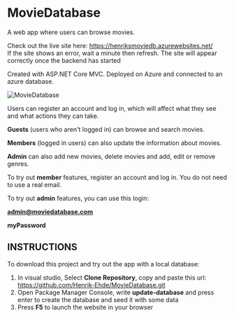 # MovieDatabase

A web app where users can browse movies.

Check out the live site here: https://henriksmoviedb.azurewebsites.net/ <br>
If the site shows an error, wait a minute then refresh. The site will appear correctly once the backend has started

Created with ASP.NET Core MVC. Deployed on Azure and connected to an azure database.

![MovieDatabase](https://github.com/Henrik-Ehde/MovieDatabase/assets/25432910/289ce98b-d58b-4671-84b2-f526f2564418)


Users can register an account and log in, which will affect what they see and what actions they can take.

**Guests** (users who aren't logged in) can browse and search movies.

**Members** (logged in users) can also update the information about movies.

**Admin** can also add new movies, delete movies and add, edit or remove genres.

To try out **member** features, register an account and log in. You do not need to use a real email.

To try out **admin** features, you can use this login:

**admin@moviedatabase.com**

**myPassword**

## INSTRUCTIONS
To download this project and try out the app with a local database:
1. In visual studio, Select **Clone Repository**, copy and paste this url: https://github.com/Henrik-Ehde/MovieDatabase.git
2. Open Package Manager Console, write **update-database** and press enter to create the database and seed it with some data
3. Press **F5** to launch the website in your browser



